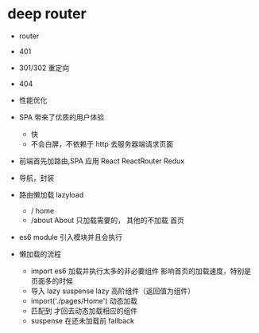 # deep router

- router
- 401
- 301/302 重定向
- 404
- 性能优化

- SPA 带来了优质的用户体验
  - 快
  - 不会白屏，不依赖于 http 去服务器端请求页面
- 前端首先加路由,SPA 应用
  React
  ReactRouter
  Redux
- 导航，封装
- 路由懒加载
  lazyload

  - / home
  - /about About
    只加载需要的，
    其他的不加载
    首页

- es6 module 引入模块并且会执行
- 懒加载的流程
  - import es6 加载并执行太多的非必要组件
    影响首页的加载速度，特别是页面多的时候
  - 导入 lazy suspense
    lazy 高阶组件（返回值为组件）
  - import('./pages/Home') 动态加载
  - <Route />匹配到 才回去动态加载相应的组件
  - suspense 在还未加载前 fallback

